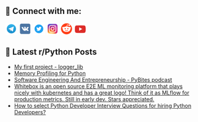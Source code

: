 ## 🔎 Connect with me:
[<img src="https://github.com/bullbesh/bullbesh/blob/main/images/Telegram.png" width="32" height="32" />](https://t.me/bullbesh)
[<img src="https://github.com/bullbesh/bullbesh/blob/main/images/VK.png" width="32" height="32" />](https://vk.com/bullbesh)
[<img src="https://github.com/bullbesh/bullbesh/blob/main/images/Twitter.png" width="32" height="32" />](https://twitter.com/bullbesh1)
[<img src="https://github.com/bullbesh/bullbesh/blob/main/images/Instagram.png" width="32" height="32" />](https://www.instagram.com/bullbesh)
[<img src="https://github.com/bullbesh/bullbesh/blob/main/images/Reddit.png" width="32" height="32" />](https://www.reddit.com/user/bullbesh)
[<img src="https://github.com/bullbesh/bullbesh/blob/main/images/YouTube.png" width="32" height="32" />](https://www.youtube.com/channel/UCtfjRs6uzgq5mfm8S06WTcg)

## 📕 Latest r/Python Posts
<!-- BLOG-POST-LIST:START -->
- [My first project - logger_lib](https://www.reddit.com/r/Python/comments/z0xm4o/my_first_project_logger_lib/)
- [Memory Profiling for Python](https://www.reddit.com/r/Python/comments/z0x3v4/memory_profiling_for_python/)
- [Software Engineering And Entrepreneurship - PyBites podcast](https://www.reddit.com/r/Python/comments/z0x25r/software_engineering_and_entrepreneurship_pybites/)
- [Whitebox is an open source E2E ML monitoring platform that plays nicely with kubernetes and has a great logo! Think of it as MLflow for production metrics. Still in early dev. Stars appreciated.](https://www.reddit.com/r/Python/comments/z0upjo/whitebox_is_an_open_source_e2e_ml_monitoring/)
- [How to select Python Developer Interview Questions for hiring Python Developers?](https://www.reddit.com/r/Python/comments/z0svj5/how_to_select_python_developer_interview/)
<!-- BLOG-POST-LIST:END -->
